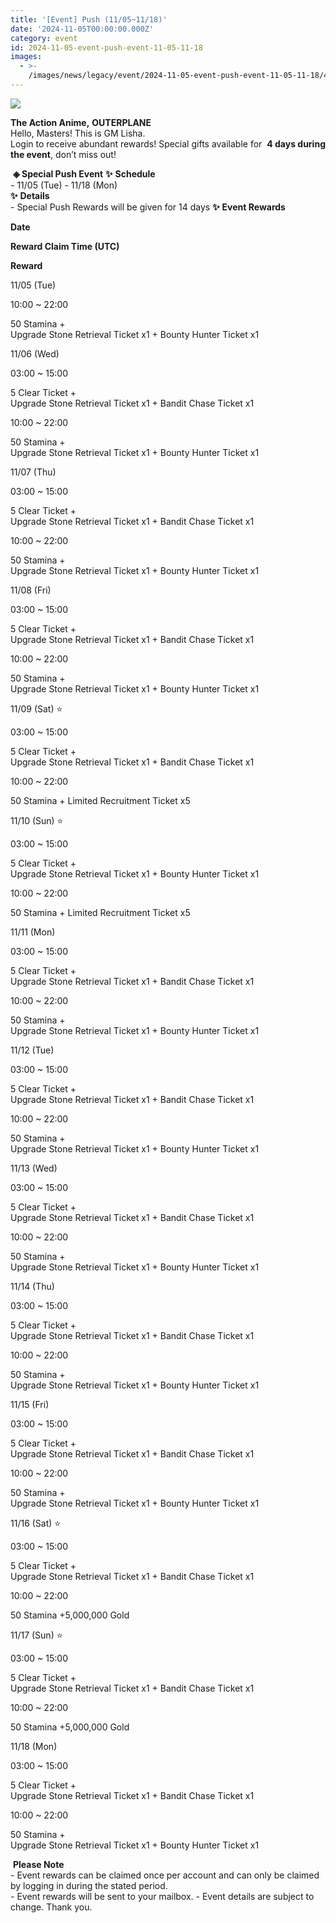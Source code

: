 ```yaml
---
title: '[Event] Push (11/05~11/18)'
date: '2024-11-05T00:00:00.000Z'
category: event
id: 2024-11-05-event-push-event-11-05-11-18
images:
  - >-
    /images/news/legacy/event/2024-11-05-event-push-event-11-05-11-18/4759c200b4a94ca4a56a76260f0d31bb.webp
---
```


![](/images/news/legacy/event/2024-11-05-event-push-event-11-05-11-18/4759c200b4a94ca4a56a76260f0d31bb.webp)  
  

**The Action Anime,** **OUTERPLANE**          
Hello, Masters! This is GM Lisha.  
Login to receive abundant rewards! Special gifts available for  **4 days during the event**, don’t miss out!  
  
 **◈ Special Push Event** **✨** **Schedule**      
\- 11/05 (Tue) - 11/18 (Mon)  
**✨** **Details**     
\- Special Push Rewards will be given for 14 days **✨** **Event Rewards** 

**Date**

**Reward Claim Time (UTC)**

**Reward**

11/05 (Tue)

10:00 ~ 22:00

50 Stamina +  
Upgrade Stone Retrieval Ticket x1 + Bounty Hunter Ticket x1

11/06 (Wed)

03:00 ~ 15:00

5 Clear Ticket +   
Upgrade Stone Retrieval Ticket x1 + Bandit Chase Ticket x1  

10:00 ~ 22:00

50 Stamina +  
Upgrade Stone Retrieval Ticket x1 + Bounty Hunter Ticket x1  

11/07 (Thu)

03:00 ~ 15:00

5 Clear Ticket +  
Upgrade Stone Retrieval Ticket x1 + Bandit Chase Ticket x1  

10:00 ~ 22:00

50 Stamina +  
Upgrade Stone Retrieval Ticket x1 + Bounty Hunter Ticket x1  

11/08 (Fri)

03:00 ~ 15:00

5 Clear Ticket +  
Upgrade Stone Retrieval Ticket x1 + Bandit Chase Ticket x1  

10:00 ~ 22:00

50 Stamina +  
Upgrade Stone Retrieval Ticket x1 + Bounty Hunter Ticket x1  

11/09 (Sat) ⭐

03:00 ~ 15:00

5 Clear Ticket +  
Upgrade Stone Retrieval Ticket x1 + Bandit Chase Ticket x1  

10:00 ~ 22:00

50 Stamina + Limited Recruitment Ticket x5 

11/10 (Sun) ⭐

03:00 ~ 15:00

5 Clear Ticket +  
Upgrade Stone Retrieval Ticket x1 + Bounty Hunter Ticket x1  

10:00 ~ 22:00

50 Stamina + Limited Recruitment Ticket x5   

11/11 (Mon)

03:00 ~ 15:00

5 Clear Ticket +  
Upgrade Stone Retrieval Ticket x1 + Bandit Chase Ticket x1  

10:00 ~ 22:00

50 Stamina +  
Upgrade Stone Retrieval Ticket x1 + Bounty Hunter Ticket x1  

11/12 (Tue)

03:00 ~ 15:00

5 Clear Ticket +  
Upgrade Stone Retrieval Ticket x1 + Bandit Chase Ticket x1  

10:00 ~ 22:00

50 Stamina +  
Upgrade Stone Retrieval Ticket x1 + Bounty Hunter Ticket x1  

11/13 (Wed)

03:00 ~ 15:00

5 Clear Ticket +  
Upgrade Stone Retrieval Ticket x1 + Bandit Chase Ticket x1  

10:00 ~ 22:00

50 Stamina +  
Upgrade Stone Retrieval Ticket x1 + Bounty Hunter Ticket x1  

11/14 (Thu)

03:00 ~ 15:00

5 Clear Ticket +  
Upgrade Stone Retrieval Ticket x1 + Bandit Chase Ticket x1  

10:00 ~ 22:00

50 Stamina +  
Upgrade Stone Retrieval Ticket x1 + Bounty Hunter Ticket x1  

11/15 (Fri)

03:00 ~ 15:00

5 Clear Ticket +  
Upgrade Stone Retrieval Ticket x1 + Bandit Chase Ticket x1  

10:00 ~ 22:00

50 Stamina +  
Upgrade Stone Retrieval Ticket x1 + Bounty Hunter Ticket x1  

11/16 (Sat) ⭐

03:00 ~ 15:00

5 Clear Ticket +  
Upgrade Stone Retrieval Ticket x1 + Bandit Chase Ticket x1  

10:00 ~ 22:00

50 Stamina +5,000,000 Gold  

11/17 (Sun) ⭐

03:00 ~ 15:00

5 Clear Ticket +  
Upgrade Stone Retrieval Ticket x1 + Bandit Chase Ticket x1  

10:00 ~ 22:00

50 Stamina +5,000,000 Gold  

11/18 (Mon)

03:00 ~ 15:00

5 Clear Ticket +  
Upgrade Stone Retrieval Ticket x1 + Bandit Chase Ticket x1  

10:00 ~ 22:00

50 Stamina +  
Upgrade Stone Retrieval Ticket x1 + Bounty Hunter Ticket x1  

 **Please Note**  
\- Event rewards can be claimed once per account and can only be claimed by logging in during the stated period.  
\- Event rewards will be sent to your mailbox. - Event details are subject to change. Thank you.
